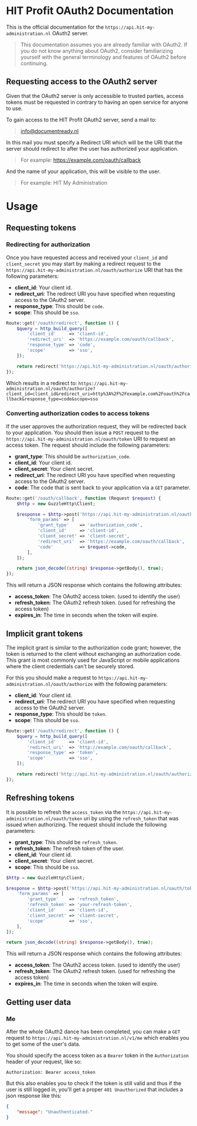 # HIT Profit OAuth2 Documentation
This is the official documentation for the `https://api.hit-my-administration.nl` OAuth2 server.
> This documentation assumes you are already familiar with OAuth2. 
> If you do not know anything about OAuth2, 
> consider familiarizing yourself with the general terminology and features of OAuth2 before continuing.

## Requesting access to the OAuth2 server
Given that the OAuth2 server is only accessible to trusted parties, access tokens must be requested in contrary to having an open service for anyone to use.

To gain access to the HIT Profit OAuth2 server, send a mail to:
> info@documentready.nl

In this mail you must specify a Redirect URI which will be the URI that the server should redirect to after the user has authorized your application.
> For example: https://example.com/oauth/callback

And the name of your application, this will be visible to the user.
> For example: HIT My Administration

# Usage
## Requesting tokens
### Redirecting for authorization
Once you have requested access and received your `client_id` and `client_secret` you may start by making a redirect request
to the `https://api.hit-my-administration.nl/oauth/authorize` URI that has the following parameters:

- **client_id**: Your client id.
- **redirect_uri**: The redirect URI you have specified when requesting access to the OAuth2 server.
- **response_type**: This should be `code`.
- **scope**: This should be `sso`.

```php
Route::get('/oauth/redirect', function () {
    $query = http_build_query([
        'client_id'     => 'client-id',
        'redirect_uri'  => 'https://example.com/oauth/callback',
        'response_type' => 'code',
        'scope'         => 'sso',
    ]);

    return redirect('https://api.hit-my-administration.nl/oauth/authorize?'.$query);
});
```

Which results in a redirect to: `https://api.hit-my-administration.nl/oauth/authorize?client_id=client_id&redirect_uri=http%3A%2F%2Fexample.com%2Foauth%2Fcallback&response_type=code&scope=sso`

### Converting authorization codes to access tokens
If the user approves the authorization request, they will be redirected back to your application.
You should then issue a `POST` request to the `https://api.hit-my-administration.nl/oauth/token` URI to request an access token.
The request should include the following parameters:

- **grant_type**: This should be `authorization_code`.
- **client_id**: Your client id.
- **client_secret**: Your client secret.
- **redirect_uri**: The redirect URI you have specified when requesting access to the OAuth2 server.
- **code**: The code that is sent back to your application via a `GET` parameter.

```php
Route::get('/oauth/callback', function (Request $request) {
    $http = new GuzzleHttp\Client;

    $response = $http->post('https://api.hit-my-administration.nl/oauth/token', [
        'form_params' => [
            'grant_type'    => 'authorization_code',
            'client_id'     => 'client-id',
            'client_secret' => 'client-secret',
            'redirect_uri'  => 'https://example.com/oauth/callback',
            'code'          => $request->code,
        ],
    ]);

    return json_decode((string) $response->getBody(), true);
});
```

This will return a JSON response which contains the following attributes:

- **access_token**: The OAuth2 access token. (used to identify the user)
- **refresh_token**: The OAuth2 refresh token. (used for refreshing the access token)
- **expires_in**: The time in seconds when the token will expire.

## Implicit grant tokens
The implicit grant is similar to the authorization code grant; however, the token is returned to the client without exchanging an authorization code. 
This grant is most commonly used for JavaScript or mobile applications where the client credentials can't be securely stored. 

For this you should make a request to `https://api.hit-my-administration.nl/oauth/authorize` with the following parameters:

- **client_id**: Your client id.
- **redirect_uri**: The redirect URI you have specified when requesting access to the OAuth2 server.
- **response_type**: This should be `token`.
- **scope**: This should be `sso`.

```php
Route::get('/oauth/redirect', function () {
    $query = http_build_query([
        'client_id'     => 'client-id',
        'redirect_uri'  => 'http://example.com/oauth/callback',
        'response_type' => 'token',
        'scope'         => 'sso',
    ]);

    return redirect('http://api.hit-my-administration.nl/oauth/authorize?'.$query);
});
```

## Refreshing tokens
It is possible to refresh the `access_token` via the `https://api.hit-my-administration.nl/oauth/token` uri by using the `refresh_token` that was issued when authorizing.
The request should include the following parameters:

- **grant_type**: This should be `refresh_token`.
- **refresh_token**: The refresh token of the user.
- **client_id**: Your client id.
- **client_secret**: Your client secret.
- **scope**: This should be `sso`.

```php
$http = new GuzzleHttp\Client;

$response = $http->post('https://api.hit-my-administration.nl/oauth/token', [
    'form_params' => [
        'grant_type'    => 'refresh_token',
        'refresh_token' => 'your-refresh-token',
        'client_id'     => 'client-id',
        'client_secret' => 'client-secret',
        'scope'         => 'sso',
    ],
]);

return json_decode((string) $response->getBody(), true);
```

This will return a JSON response which contains the following attributes:

- **access_token**: The OAuth2 access token. (used to identify the user)
- **refresh_token**: The OAuth2 refresh token. (used for refreshing the access token)
- **expires_in**: The time in seconds when the token will expire.

## Getting user data
### Me
After the whole OAuth2 dance has been completed, you can make a `GET` request to `https://api.hit-my-administration.nl/v1/me` which enables you to get some of the user's data.

You should specify the access token as a `Bearer` token in the `Authorization` header of your request, like so:
```text
Authorization: Bearer access_token
```

But this also enables you to check if the token is still valid and thus if the user is still logged in, 
you'll get a proper `401 Unauthorized` that includes a json response like this:

```json
{
    "message": "Unauthenticated."
}
```
